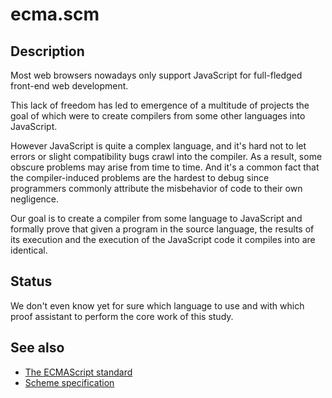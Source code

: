 ecma.scm
========

Description
-----------

Most web browsers nowadays only support JavaScript for full-fledged front-end
web development.

This lack of freedom has led to emergence of a multitude of projects the goal
of which were to create compilers from some other languages into JavaScript.

However JavaScript is quite a complex language, and it's hard not to let errors
or slight compatibility bugs crawl into the compiler. As a result, some obscure
problems may arise from time to time. And it's a common fact that the
compiler-induced problems are the hardest to debug since programmers commonly
attribute the misbehavior of code to their own negligence.

Our goal is to create a compiler from some language to JavaScript and formally
prove that given a program in the source language, the results of its execution
and the execution of the JavaScript code it compiles into are identical.

Status
------

We don't even know yet for sure which language to use and with which proof
assistant to perform the core work of this study.

See also
--------

  * [The ECMAScript standard][1]
  * [Scheme specification][2]

[1]: http://www.ecma-international.org/publications/standards/Ecma-262.htm
[2]: http://www.r6rs.org/final/r6rs.pdf

<!-- vim: set spell: -->

